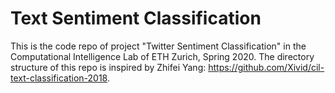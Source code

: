 # Text Sentiment Classification
This is the code repo of project "Twitter Sentiment Classification" in the Computational Intelligence Lab of ETH Zurich, 
Spring 2020. The directory structure of this repo is inspired by Zhifei Yang: https://github.com/Xivid/cil-text-classification-2018.